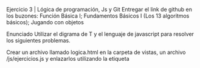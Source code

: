 Ejercicio 3 | Lógica de programación, Js y Git
Entregar el link de github en los buzones: Función Básica I; Fundamentos Básicos I (Los 13 algoritmos básicos); Jugando con objetos

Enunciado
Utilizar el digrama de T y el lenguaje de javascript para resolver los siguientes problemas.

Crear un archivo llamado logica.html en la carpeta de vistas, un archivo /js/ejercicios.js y enlazarlos utilizando la etiqueta <script>

Pasos para resolver el ejercicio
Variables y Tipos de datos

Dado 2 números n y m, sumarlo e imprimirlos por consola

Dado 5 números a, b, c, d y e, multiplicarlos entre sí, guardarlos en una variable z e imprimirlos en consola

Dado las variables x, y, z; imprimir el resultado de la operación

    ((x + z) * y * y)
Dados dos variables de texto como a = "hola " y b = "mundo" mostrar el restulado de a + b

Dado 3 variables a, b y c; imprimir en consola el resultado de la operación. 5 + 3 + 7 = 537

Dado los siguientes objetos javascript (JSON)

usuario1 = { nombre: "juan", apellido: "perez" }
usuario2 = { nombre: "sara", apellido: "aparicio" }
usuario3 = { nombre: "sebastián", apellido: "gonzales" }
usuario4 = { nombre: "catalina", apellido: "rodriguez" }
usuario5 = { nombre: "laura", apellido: "quintanilla" }
usuario6 = { nombre: "camila", apellido: "lopez" }
usuario7 = { nombre: "carlos", apellido: "gutierrez" }
usuario8 = { nombre: "sergio", apellido: "chacon" }
Imprimir un saludo para el usuario según un número n. Por ejemplo, si n = 3 debería imprimirse en consola "Hola, sebastián gonzales"

Estructura If

Entendiendo la restructura If

//1. Dado un número b realizar la siguiente operación
    if (b<10) {
        return 2; // Cuando es verdad
    }
    else {
        return 4; // cuando es falso
    }
    console.log(b);
Dado dos variables numéricas a y b, deterinar cuál de los dos es mayor

Dados dos variables numéricas a y b, determinar cuál es mayor, cuál es menor o si son iguales

Dado un número n, determinar si es un número par

Dado un número n, determinar si es un número impar

Realizar un software para el control del ingreso de pesonas al cine, donde las películas se dividen en las siguientes categorías:

A => Todo público
B => Desde 9 años
C => Desde 18 años
D => Desde 25 años
El usuario debe ingresar su edad y la categoría de la película que desea ver y el software deberá imprimir en consola si puede no ver la película según la clasificación.

Estructura For

Imprimir en consola los números desde el 0 hasta el número n separados por -
Imprimir en consola los números desde el 0 hasta el -n separados por ;
Realizar la suma acumulativa de números desde el 0 hasta n y mostrar en consola la suma total con el mensaje "suma total: suma_total"
Imprimir los números todos los números pares desde el 0 hasta n
Imprimir los números todos los números impares desde el 0 hasta n
Realizar el factorial de un número n e imprimirlo en consola
Estructura While

Utilizando la estructura while y el método prompt(), mostrar los textos ingresados hasta escribir la palabra "salir"
Dado un número n entre 100 y 500, restar 1 si es número impar y dividir entre dos si es par. Realizar esta operación hasta n sea menor o igual a 0. Imprimir en consola todas las operaciones
Dado un número n entre 100 y 500, restar 1 si es número impar y dividir entre dos si es par. Mostrar en consola la cantidad de operaciones realizadas.
Sumar números ingresados con el método prompt() hasta que se ingrese el número -1. Mostrar en consola la suma total
Funciones y fetch (ajax|api)

Utilizando el método fetch, realizar la búsqueda de un pokemon utilizando Pokeapi. Mostrar el resultado de la información en consola como el número del pokemon, el nombre y un ataque.